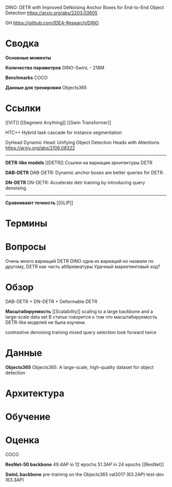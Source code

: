 
DINO: DETR with Improved DeNoising Anchor Boxes for End-to-End Object Detection
https://arxiv.org/abs/2203.03605

GH
https://github.com/IDEA-Research/DINO

# Сводка

**Основные моменты**

**Количество параметров**
DINO-SwinL - 218M

**Benchmarks**
COCO

**Данные для тренировки**
Objects365



# Ссылки

[[ViT]]
[[Segment Anything]]
[[Swin Transformer]]

HTC++
Hybrid task cascade for instance segmentation

DyHead
Dynamic Head: Unifying Object Detection Heads with Attentions
https://arxiv.org/abs/2106.08322

---

**DETR-like models**
[[DETR]]
Ссылки на вариации архитектуры DETR

**DAB-DETR**
DAB-DETR: Dynamic anchor boxes are better queries for DETR.

**DN-DETR**
DN-DETR: Accelerate detr training by introducing query denoising.

---

**Сравнивают точность**
[[GLIP]]

# Термины


# Вопросы

Очень много вариаций DETR
DINO одна из вариаций но назвали по другому, DETR как часть аббревиатуры
Удачный маркетинговый ход?


# Обзор

DAB-DETR + DN-DETR + Deformable DETR

**Масштабируемость**
[[Scalability]]
scaling to a large backbone and a large-scale data set
В статье говорится о том что масштабируемость DETR-like моделей не была изучена.

contrastive denoising training
mixed query selection
look forward twice

# Данные

**Objects365**
Objects365: A large-scale, high-quality dataset for object detection


# Архитектура


# Обучение


# Оценка

COCO

**ResNet-50 backbone**
49.4AP in 12 epochs
51.3AP in 24 epochs
[[ResNet]]

**SwinL backbone**
pre-training on the Objects365
val2017 (63.2AP)
test-dev (63.3AP)